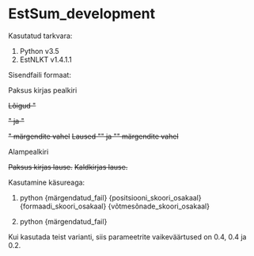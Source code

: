 # EstSum_development

Kasutatud tarkvara:
1) Python v3.5
2) EstNLKT v1.4.1.1


Sisendfaili formaat:

<div0><head><hi rend="bold">Paksus kirjas pealkiri</hi></head>
<p>
<s>Lõigud "<p>" ja "</p>" märgendite vahel</s> 
<s>Laused "<s>" ja "</s>" märgendite vahel</s>  
</p>
<div><head>Alampealkiri</head>
<p>
<s><hi rend="bold">Paksus kirjas lause.</hi></s>
<s><hi rend="italic">Kaldkirjas lause.</hi></s>  
</p>
</div>
</div0>

Kasutamine käsureaga:

1) python {märgendatud_fail} {positsiooni_skoori_osakaal} {formaadi_skoori_osakaal} {võtmesõnade_skoori_osakaal}

2) python {märgendatud_fail}

Kui kasutada teist varianti, siis parameetrite vaikeväärtused on 0.4, 0.4 ja 0.2.